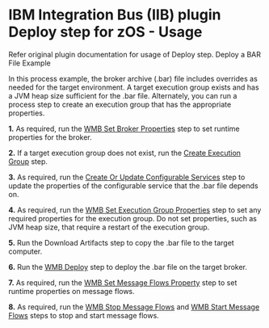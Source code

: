 
# IBM Integration Bus (IIB) plugin Deploy step for zOS - Usage

Refer original plugin documentation for usage of Deploy step. Deploy a BAR File Example

In this process example, the broker archive (.bar) file includes overrides as needed for the target environment. A target execution group exists and has a JVM heap size sufficient for the .bar file. Alternately, you can run a process step to create an execution group that has the appropriate properties.

**1.**  As required, run the [WMB Set Broker Properties](https://urbancode.github.io/IBM-UCx-PLUGIN-DOCS-BETA/UCD/WebSphereMessageBroker-CMP//#wmb_set_broker_properties) step to set runtime properties for the broker.

**2.**  If a target execution group does not exist, run the [Create Execution Group](https://urbancode.github.io/IBM-UCx-PLUGIN-DOCS-BETA/UCD/WebSphereMessageBroker-CMP//#create_execution_group) step.

**3.**  As required, run the [Create Or Update Configurable Services](https://urbancode.github.io/IBM-UCx-PLUGIN-DOCS-BETA/UCD/WebSphereMessageBroker-CMP//#create_or_update_configurable_service) step to update the properties of the configurable service that the .bar file depends on.

**4.**  As required, run the [WMB Set Execution Group Properties](https://urbancode.github.io/IBM-UCx-PLUGIN-DOCS-BETA/UCD/WebSphereMessageBroker-CMP//#wmb_set_execution_group_properties) step to set any required properties for the execution group. Do not set properties, such as JVM heap size, that require a restart of the execution group.

**5.**  Run the Download Artifacts step to copy the .bar file to the target computer.

**6.**  Run the [WMB Deploy](https://urbancode.github.io/IBM-UCx-PLUGIN-DOCS-BETA/UCD/WebSphereMessageBroker-CMP//#wmb_deploy) step to deploy the .bar file on the target broker.

**7.**  As required, run the [WMB Set Message Flows Property](https://urbancode.github.io/IBM-UCx-PLUGIN-DOCS-BETA/UCD/WebSphereMessageBroker-CMP//#wmb_set_message_flows_property) step to set runtime properties on message flows.

**8.**  As required, run the [WMB Stop Message Flows](https://urbancode.github.io/IBM-UCx-PLUGIN-DOCS-BETA/UCD/WebSphereMessageBroker-CMP//#wmb_stop_message_flows) and [WMB Start Message Flows](https://urbancode.github.io/IBM-UCx-PLUGIN-DOCS-BETA/UCD/WebSphereMessageBroker-CMP//#wmb_start_message_flows) steps to stop and start message flows.

